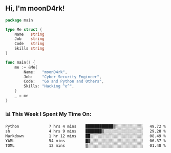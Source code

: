 <h2> Hi, I'm moonD4rk!</h2>

```go
package main

type Me struct {
	Name   string
	Job    string
	Code   string
	Skills string
}

func main() {
	me := &Me{
		Name:   "moonD4rk",
		Job:    "Cyber Security Engineer",
		Code:   "Go and Python and Others",
		Skills: "Hacking ^o^",
	}
	_ = me
}
```

<h3>📊 This Week I Spent My Time On:</h3>
<!-- <img align='right' src="https://github-readme-stats.vercel.app/api?username=moond4rk&show_icons=true&theme=radical", width="300" height="150"> -->

<!--START_SECTION:waka-->

```txt
Python             7 hrs 4 mins    ████████████▒░░░░░░░░░░░░   49.72 %
sh                 4 hrs 9 mins    ███████▒░░░░░░░░░░░░░░░░░   29.28 %
Markdown           1 hr 12 mins    ██░░░░░░░░░░░░░░░░░░░░░░░   08.49 %
YAML               54 mins         █▓░░░░░░░░░░░░░░░░░░░░░░░   06.37 %
TOML               12 mins         ▒░░░░░░░░░░░░░░░░░░░░░░░░   01.48 %
```

<!--END_SECTION:waka-->

